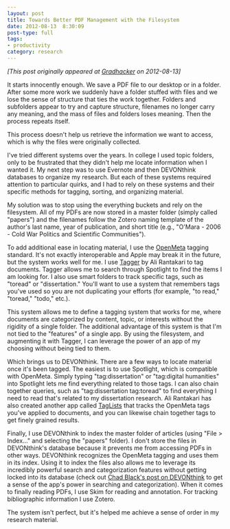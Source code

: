 ```yaml
---
layout: post
title: Towards Better PDF Management with the Filesystem
date: 2012-08-13  8:30:09
post-type: full
tags:
- productivity
category: research
---
```

*[This post originally appeared at [Gradhacker](http://www.gradhacker.org/2012/08/13/towards-better-pdf-management-with-the-filesystem/) on 2012-08-13]*

It starts innocently enough. We save a PDF file to our desktop or in a folder. After some more work we suddenly have a folder stuffed with files and we lose the sense of structure that ties the work together. Folders and subfolders appear to try and capture structure, filenames no longer carry any meaning, and the mass of files and folders loses meaning. Then the process repeats itself.

This process doesn't help us retrieve the information we want to access, which is why the files were originally collected.

I've tried different systems over the years. In college I used topic folders, only to be frustrated that they didn't help me locate information when I wanted it. My next step was to use Evernote and then DEVONthink databases to organize my research. But each of these systems required attention to particular quirks, and I had to rely on these systems and their specific methods for tagging, sorting, and organizing material.

My solution was to stop using the everything buckets and rely on the filesystem. All of my PDFs are now stored in a master folder (simply called "papers") and the filenames follow the Zotero naming template of the author's last name, year of publication, and short title (e.g., "O'Mara - 2006 - Cold War Politics and Scientific Communities").

To add additional ease in locating material, I use the [OpenMeta](http://code.google.com/p/openmeta/) tagging standard. It's not exactly interoperable and Apple may break it in the future, but the system works well for me. I use [Tagger](http://hasseg.org/tagger/) by Ali Rantakari to tag documents. Tagger allows me to search through Spotlight to find the items I am looking for. I also use smart folders to track specific tags, such as "toread" or "dissertation." You'll want to use a system that remembers tags you've used so you are not duplicating your efforts (for example, "to read," "toread," "todo," etc.).

This system allows me to define a tagging system that works for me, where documents are categorized by content, topic, or interests without the rigidity of a single folder. The additional advantage of this system is that I'm not tied to the "features" of a single app. By using the filesystem, and augmenting it with Tagger, I can leverage the power of an app of my choosing without being tied to them.

Which brings us to DEVONthink. There are a few ways to locate material once it's been tagged. The easiest is to use Spotlight, which is compatible with OpenMeta. Simply typing "tag:dissertation" or "tag:digital humanities" into Spotlight lets me find everything related to those tags. I can also chain together queries, such as "tag:dissertation tag:toread" to find everything I need to read that's related to my dissertation research. Ali Rantakari has also created another app called [TagLists](http://hasseg.org/tagLists/) that tracks the OpenMeta tags you've applied to documents, and you can likewise chain together tags to get finely grained results.

Finally, I use DEVONthink to index the master folder of articles (using "File > Index..." and selecting the "papers" folder). I don't store the files in DEVONthink's database because it prevents me from accessing PDFs in other ways. DEVONthink recognizes the OpenMeta tagging and uses them in its index. Using it to index the files also allows me to leverage its incredibly powerful search and categorization features without getting locked into its database (check out [Chad Black's post on DEVONthink](http://parezcoydigo.wordpress.com/2008/12/18/posts-on-devonthink/) to get a sense of the app's power in searching and categorization). When it comes to finally reading PDFs, I use Skim for reading and annotation. For tracking bibliographic information I use Zotero.

The system isn't perfect, but it's helped me achieve a sense of order in my research material.
